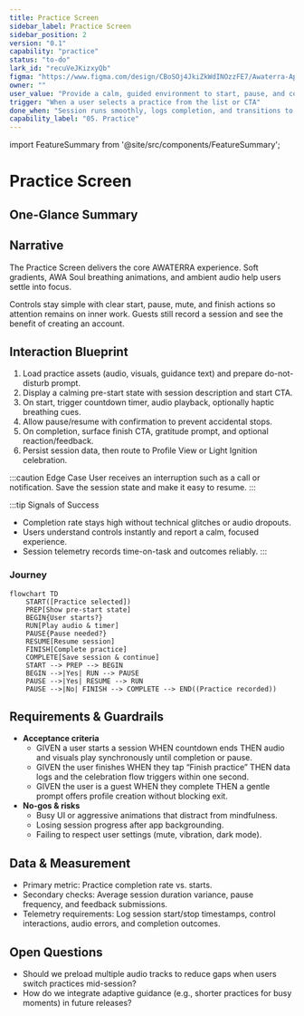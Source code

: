```yaml
---
title: Practice Screen
sidebar_label: Practice Screen
sidebar_position: 2
version: "0.1"
capability: "practice"
status: "to-do"
lark_id: "recuVeJKizxyQb"
figma: "https://www.figma.com/design/CBoSOj4JkiZkWdINOzzFE7/Awaterra-App-UIUX?node-id=48-25"
owner: ""
user_value: "Provide a calm, guided environment to start, pause, and complete a practice"
trigger: "When a user selects a practice from the list or CTA"
done_when: "Session runs smoothly, logs completion, and transitions to the celebration flow"
capability_label: "05. Practice"
---
```


import FeatureSummary from '@site/src/components/FeatureSummary';

# Practice Screen

## One-Glance Summary

<FeatureSummary />

## Narrative
The Practice Screen delivers the core AWATERRA experience. Soft gradients, AWA Soul breathing animations, and ambient audio help users settle into focus.

Controls stay simple with clear start, pause, mute, and finish actions so attention remains on inner work. Guests still record a session and see the benefit of creating an account.

## Interaction Blueprint
1. Load practice assets (audio, visuals, guidance text) and prepare do-not-disturb prompt.
2. Display a calming pre-start state with session description and start CTA.
3. On start, trigger countdown timer, audio playback, optionally haptic breathing cues.
4. Allow pause/resume with confirmation to prevent accidental stops.
5. On completion, surface finish CTA, gratitude prompt, and optional reaction/feedback.
6. Persist session data, then route to Profile View or Light Ignition celebration.

:::caution Edge Case
User receives an interruption such as a call or notification. Save the session state and make it easy to resume.
:::

:::tip Signals of Success
- Completion rate stays high without technical glitches or audio dropouts.
- Users understand controls instantly and report a calm, focused experience.
- Session telemetry records time-on-task and outcomes reliably.
:::

### Journey

```mermaid
flowchart TD
    START([Practice selected])
    PREP[Show pre-start state]
    BEGIN{User starts?}
    RUN[Play audio & timer]
    PAUSE{Pause needed?}
    RESUME[Resume session]
    FINISH[Complete practice]
    COMPLETE[Save session & continue]
    START --> PREP --> BEGIN
    BEGIN -->|Yes| RUN --> PAUSE
    PAUSE -->|Yes| RESUME --> RUN
    PAUSE -->|No| FINISH --> COMPLETE --> END((Practice recorded))
```

## Requirements & Guardrails
- **Acceptance criteria**
  - GIVEN a user starts a session WHEN countdown ends THEN audio and visuals play synchronously until completion or pause.
  - GIVEN the user finishes WHEN they tap “Finish practice” THEN data logs and the celebration flow triggers within one second.
  - GIVEN the user is a guest WHEN they complete THEN a gentle prompt offers profile creation without blocking exit.
- **No-gos & risks**
  - Busy UI or aggressive animations that distract from mindfulness.
  - Losing session progress after app backgrounding.
  - Failing to respect user settings (mute, vibration, dark mode).

## Data & Measurement
- Primary metric: Practice completion rate vs. starts.
- Secondary checks: Average session duration variance, pause frequency, and feedback submissions.
- Telemetry requirements: Log session start/stop timestamps, control interactions, audio errors, and completion outcomes.

## Open Questions
- Should we preload multiple audio tracks to reduce gaps when users switch practices mid-session?
- How do we integrate adaptive guidance (e.g., shorter practices for busy moments) in future releases?
